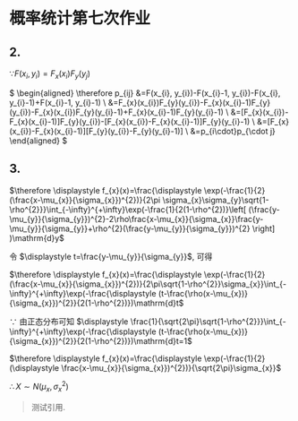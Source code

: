 # 概率统计第七次作业

## 2.

$\because F(x_{i}, y_{i})=F_{x}(x_{i})F_{y}(y_{j})$

$
\begin{aligned}
\therefore p_{ij}
&=F(x_{i}, y_{i})-F(x_{i}-1, y_{i})-F(x_{i}, y_{i}-1)+F(x_{i}-1, y_{i}-1) \\
&=F_{x}(x_{i})F_{y}(y_{i})-F_{x}(x_{i}-1)F_{y}(y_{i})-F_{x}(x_{i})F_{y}(y_{i}-1)+F_{x}(x_{i}-1)F_{y}(y_{i}-1) \\
&=[F_{x}(x_{i})-F_{x}(x_{i}-1)]F_{y}(y_{i})-[F_{x}(x_{i})-F_{x}(x_{i}-1)]F_{y}(y_{i}-1) \\
&=[F_{x}(x_{i})-F_{x}(x_{i}-1)][F_{y}(y_{i})-F_{y}(y_{i}-1)] \\
&=p_{i\cdot}p_{\cdot j}
\end{aligned}
$


## 3.

$\therefore \displaystyle f_{x}(x)=\frac{\displaystyle \exp(-\frac{1}{2}(\frac{x-\mu_{x}}{\sigma_{x}})^{2})}{2\pi \sigma_{x}\sigma_{y}\sqrt{1-\rho^{2}}}\int_{-\infty}^{+\infty}\exp(-\frac{1}{2(1-\rho^{2})}\left[ (\frac{y-\mu_{y}}{\sigma_{y}})^{2}-2\rho\frac{x-\mu_{x}}{\sigma_{x}}\frac{y-\mu_{y}}{\sigma_{y}}+\rho^{2}(\frac{y-\mu_{y}}{\sigma_{y}})^{2} \right] )\mathrm{d}y$

令 $\displaystyle t=\frac{y-\mu_{y}}{\sigma_{y}}$, 可得

$\therefore \displaystyle f_{x}(x)=\frac{\displaystyle \exp(-\frac{1}{2}(\frac{x-\mu_{x}}{\sigma_{x}})^{2})}{2\pi\sqrt{1-\rho^{2}}\sigma_{x}}\int_{-\infty}^{+\infty}\exp(-\frac{\displaystyle (t-\frac{\rho(x-\mu_{x})}{\sigma_{x}})^{2}}{2(1-\rho^{2})})\mathrm{d}t$

$\because$ 由正态分布可知 $\displaystyle \frac{1}{\sqrt{2\pi}\sqrt{1-\rho^{2}}}\int_{-\infty}^{+\infty}\exp(-\frac{\displaystyle (t-\frac{\rho(x-\mu_{x})}{\sigma_{x}})^{2}}{2(1-\rho^{2})})\mathrm{d}t=1$

$\therefore \displaystyle f_{x}(x)=\frac{\displaystyle \exp(-\frac{1}{2}(\displaystyle \frac{x-\mu_{x}}{\sigma_{x}})^{2})}{\sqrt{2\pi}\sigma_{x}}$

$\therefore X\sim N(\mu_{x}, \sigma_{x}^{2})$


> 测试引用.